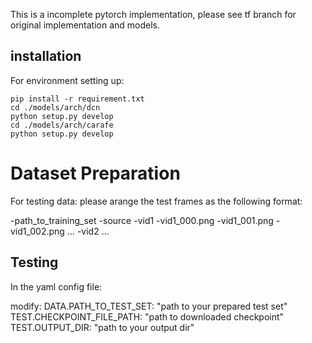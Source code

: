 This is a incomplete pytorch implementation, please see tf branch for original implementation and models.

## installation
For environment setting up:
```
pip install -r requirement.txt
cd ./models/arch/dcn
python setup.py develop
cd ./models/arch/carafe
python setup.py develop
```

# Dataset Preparation
For testing data: please arange the test frames as the following format:

-path_to_training_set
    -source
        -vid1
            -vid1_000.png
            -vid1_001.png
            -vid1_002.png
            ...
        -vid2
        ...

## Testing
In the yaml config file:

modify:
DATA.PATH_TO_TEST_SET: "path to your prepared test set"
TEST.CHECKPOINT_FILE_PATH: "path to downloaded checkpoint"
TEST.OUTPUT_DIR: "path to your output dir"


